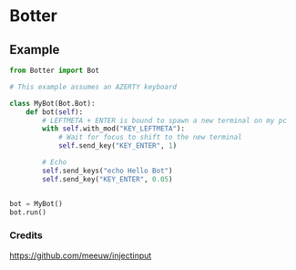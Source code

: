 # Botter

## Example
```python
from Botter import Bot

# This example assumes an AZERTY keyboard

class MyBot(Bot.Bot):
    def bot(self):
        # LEFTMETA + ENTER is bound to spawn a new terminal on my pc
        with self.with_mod("KEY_LEFTMETA"):
            # Wait for focus to shift to the new terminal
            self.send_key("KEY_ENTER", 1)

        # Echo
        self.send_keys("echo Hello Bot")
        self.send_key("KEY_ENTER", 0.05)


bot = MyBot()
bot.run()
```

### Credits
https://github.com/meeuw/injectinput
